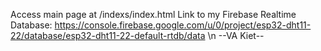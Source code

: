 Access main page at /indexs/index.html
Link to my Firebase Realtime Database: 
    https://console.firebase.google.com/u/0/project/esp32-dht11-22/database/esp32-dht11-22-default-rtdb/data
               \n --VA Kiet--
